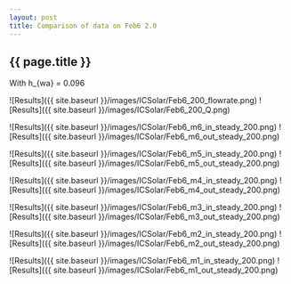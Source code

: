 ```yaml
---
layout: post
title: Comparison of data on Feb6 2.0
---
```

{{ page.title }}
-----------------
With h_{wa} = 0.096

![Results]({{ site.baseurl }}/images/ICSolar/Feb6_200_flowrate.png) ![Results]({{ site.baseurl }}/images/ICSolar/Feb6_200_Q.png)

![Results]({{ site.baseurl }}/images/ICSolar/Feb6_m6_in_steady_200.png) ![Results]({{ site.baseurl }}/images/ICSolar/Feb6_m6_out_steady_200.png)

![Results]({{ site.baseurl }}/images/ICSolar/Feb6_m5_in_steady_200.png) ![Results]({{ site.baseurl }}/images/ICSolar/Feb6_m5_out_steady_200.png)

![Results]({{ site.baseurl }}/images/ICSolar/Feb6_m4_in_steady_200.png) ![Results]({{ site.baseurl }}/images/ICSolar/Feb6_m4_out_steady_200.png)

![Results]({{ site.baseurl }}/images/ICSolar/Feb6_m3_in_steady_200.png) ![Results]({{ site.baseurl }}/images/ICSolar/Feb6_m3_out_steady_200.png)

![Results]({{ site.baseurl }}/images/ICSolar/Feb6_m2_in_steady_200.png) ![Results]({{ site.baseurl }}/images/ICSolar/Feb6_m2_out_steady_200.png)

![Results]({{ site.baseurl }}/images/ICSolar/Feb6_m1_in_steady_200.png) ![Results]({{ site.baseurl }}/images/ICSolar/Feb6_m1_out_steady_200.png)

